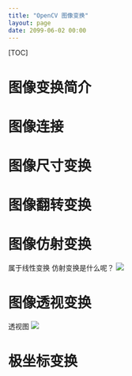 ```yaml
---
title: "OpenCV 图像变换"
layout: page
date: 2099-06-02 00:00
---
```



[TOC]

# 图像变换简介 

# 图像连接


# 图像尺寸变换

# 图像翻转变换

# 图像仿射变换
属于线性变换
仿射变换是什么呢？
![](../../../../attach/images/2020-09-08-20-34-53.png)

# 图像透视变换

透视图
![](../../../../attach/images/2020-09-08-20-41-25.png)
# 极坐标变换